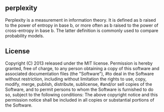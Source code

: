 perplexity
----------

Perplexity is a measurement in information theory.
It is defined as b raised to the power of entropy in base b, or more often as b raised to the power of cross-entropy in base b.
The latter definition is commonly used to compare probability models.

License
-------

Copyright (C) 2013 released under the MIT license. Permission is hereby granted, free of charge, to any person obtaining a copy of this software and associated documentation files (the "Software"), #to deal in the Software without restriction, including without limitation the rights to use, copy, modify, merge, publish, distribute, sublicense, #and/or sell copies of the Software, and to permit persons to whom the Software is furnished to do so, subject to the following conditions: The above copyright notice and this permission notice shall be included in all copies or substantial portions of the Software.

